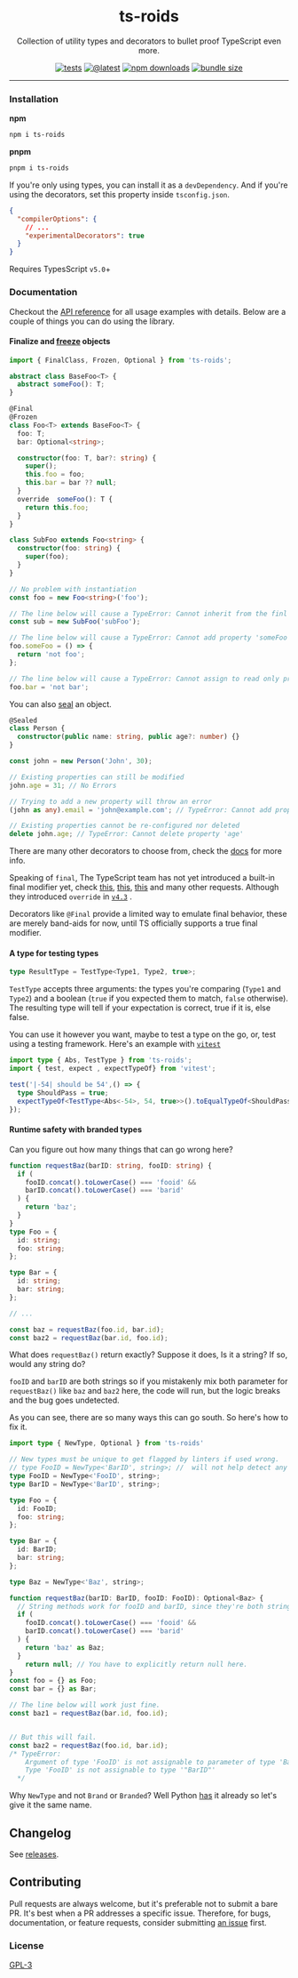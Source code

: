 <div align="center">

# ts-roids

Collection of utility types and decorators to bullet proof TypeScript even more.

[![tests](https://github.com/AshGw/ts-roids/actions/workflows/test.yml/badge.svg)](https://github.com/AshGw/ts-roids/actions/workflows/test.yml)
[![@latest](https://img.shields.io/npm/v/ts-roids.svg)](https://www.npmjs.com/package/ts-roids)
[![npm downloads](https://img.shields.io/npm/dm/ts-utils.svg)](https://www.npmjs.com/package/ts-roids)
[![bundle size](https://img.shields.io/bundlephobia/minzip/utility-types.svg)](https://www.npmjs.com/package/ts-roids)
<hr/>
</div>

### Installation 
**npm**
```bash
npm i ts-roids
```
**pnpm**
```bash
pnpm i ts-roids
```
If you're only using types, you can install it as a ``devDependency``.
And if you're using the decorators, set this property inside `tsconfig.json`.
```json
{
  "compilerOptions": {
    // ...
    "experimentalDecorators": true
  }
}
```
Requires TypesScript `v5.0`+
### Documentation
Checkout the [API reference](https://ashgw.github.io/ts-roids/) for all usage examples with details. Below are a couple of things you can do using the library.

#### Finalize and [freeze](https://developer.mozilla.org/en-US/docs/Web/JavaScript/Reference/Global_Objects/Object/freeze) objects
```ts
import { FinalClass, Frozen, Optional } from 'ts-roids';

abstract class BaseFoo<T> {
  abstract someFoo(): T;
}

@Final
@Frozen
class Foo<T> extends BaseFoo<T> {
  foo: T;
  bar: Optional<string>;

  constructor(foo: T, bar?: string) {
    super();
    this.foo = foo;
    this.bar = bar ?? null;
  }
  override  someFoo(): T {
    return this.foo;
  }
}

class SubFoo extends Foo<string> {
  constructor(foo: string) {
    super(foo);
  }
}

// No problem with instantiation
const foo = new Foo<string>('foo');

// The line below will cause a TypeError: Cannot inherit from the finl class Foo
const sub = new SubFoo('subFoo');

// The line below will cause a TypeError: Cannot add property 'someFoo', object is not extensible
foo.someFoo = () => {
  return 'not foo';
};

// The line below will cause a TypeError: Cannot assign to read only property 'bar'
foo.bar = 'not bar';
```
You can also [seal](https://developer.mozilla.org/en-US/docs/Web/JavaScript/Reference/Global_Objects/Object/seal) an object.
```ts
@Sealed
class Person {
  constructor(public name: string, public age?: number) {}
}

const john = new Person('John', 30);

// Existing properties can still be modified
john.age = 31; // No Errors

// Trying to add a new property will throw an error
(john as any).email = 'john@example.com'; // TypeError: Cannot add property email, object is not extensible

// Existing properties cannot be re-configured nor deleted
delete john.age; // TypeError: Cannot delete property 'age' 
```
There are many other decorators to choose from, check the [docs](#documentation) for more info.

Speaking of `final`, The TypeScript team has not yet introduced a built-in final modifier yet, check [this](https://github.com/microsoft/TypeScript/issues/1534), [this](https://github.com/microsoft/TypeScript/issues/8306), [this](https://github.com/microsoft/TypeScript/issues/50532) and many other requests. 
Although they introduced `override` in [`v4.3`](https://www.typescriptlang.org/docs/handbook/release-notes/typescript-4-3.html#override-and-the---noimplicitoverride-flag) .

Decorators like ``@Final`` provide a limited way to emulate final behavior, these are merely band-aids for now, until TS officially supports a true final modifier.

#### A type for testing types
```typescript 
type ResultType = TestType<Type1, Type2, true>;
```
``TestType`` accepts three arguments: the types you're comparing (``Type1`` and ``Type2``) and a boolean (``true`` if you expected them to match, ``false`` otherwise). The resulting type will tell if your expectation is correct, true if it is, else false.

You can use it however you want, maybe to test a type on the go, or, 
test using a testing framework. Here's an example with [`vitest`](https://vitest.dev)

````ts
import type { Abs, TestType } from 'ts-roids';
import { test, expect , expectTypeOf} from 'vitest';

test('|-54| should be 54',() => {
  type ShouldPass = true;
  expectTypeOf<TestType<Abs<-54>, 54, true>>().toEqualTypeOf<ShouldPass>();
});
````

#### Runtime safety with branded types
Can you figure out how many things that can go wrong here?
```typescript 
function requestBaz(barID: string, fooID: string) {
  if (
    fooID.concat().toLowerCase() === 'fooid' &&
    barID.concat().toLowerCase() === 'barid'
  ) {
    return 'baz';
  }
}
type Foo = {
  id: string;
  foo: string;
};

type Bar = {
  id: string;
  bar: string;
};

// ...

const baz = requestBaz(foo.id, bar.id);
const baz2 = requestBaz(bar.id, foo.id);
```
What does `requestBaz()` return exactly? Suppose it does, Is it a string? If so, would any string do?  

 ``fooID`` and ``barID`` are both strings so if you mistakenly mix both parameter for `requestBaz()` like ``baz`` and ``baz2`` here, the code will run, but the logic breaks and the bug goes undetected.

As you can see, there are so many ways this can go south. 
So here's how to fix it.
```typescript 
import type { NewType, Optional } from 'ts-roids' 

// New types must be unique to get flagged by linters if used wrong.
// type FooID = NewType<'BarID', string>; //  will not help detect any errors. Even though the type declaration itself is different.
type FooID = NewType<'FooID', string>;
type BarID = NewType<'BarID', string>;

type Foo = {
  id: FooID;
  foo: string;
};

type Bar = {
  id: BarID;
  bar: string;
};

type Baz = NewType<'Baz', string>;

function requestBaz(barID: BarID, fooID: FooID): Optional<Baz> {
  // String methods work for fooID and barID, since they're both strings.
  if (
    fooID.concat().toLowerCase() === 'fooid' &&
    barID.concat().toLowerCase() === 'barid'
  ) {
    return 'baz' as Baz; 
  }
    return null; // You have to explicitly return null here.
}
const foo = {} as Foo;
const bar = {} as Bar;

// The line below will work just fine.
const baz1 = requestBaz(bar.id, foo.id); 


// But this will fail.
const baz2 = requestBaz(foo.id, bar.id); 
/* TypeError: 
    Argument of type 'FooID' is not assignable to parameter of type 'BarID'.
    Type 'FooID' is not assignable to type '"BarID"' 
  */
```
Why `NewType` and not `Brand` or `Branded`? Well Python [has](https://docs.python.org/3/library/typing.html#newtype) it already so let's give it the same name.

## Changelog

See [releases](https://github.com/ashgw/ts-roids/releases).


## Contributing

Pull requests are always welcome, but it's preferable not to submit a bare PR. It's best when a PR addresses a specific issue. Therefore, for bugs, documentation, or feature requests, consider submitting [an issue](https://github.com/AshGw/ts-roids/issues/new/choose) first.

### License 
[GPL-3](/LICENSE)